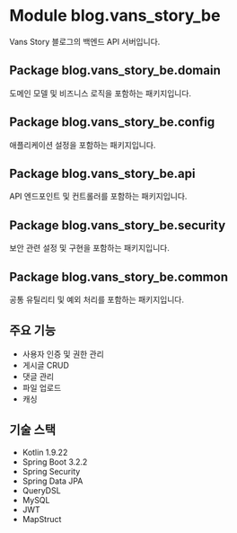 # Module blog.vans_story_be

Vans Story 블로그의 백엔드 API 서버입니다.

## Package blog.vans_story_be.domain

도메인 모델 및 비즈니스 로직을 포함하는 패키지입니다.

## Package blog.vans_story_be.config

애플리케이션 설정을 포함하는 패키지입니다.

## Package blog.vans_story_be.api

API 엔드포인트 및 컨트롤러를 포함하는 패키지입니다.

## Package blog.vans_story_be.security

보안 관련 설정 및 구현을 포함하는 패키지입니다.

## Package blog.vans_story_be.common

공통 유틸리티 및 예외 처리를 포함하는 패키지입니다.

## 주요 기능

- 사용자 인증 및 권한 관리
- 게시글 CRUD
- 댓글 관리
- 파일 업로드
- 캐싱

## 기술 스택

- Kotlin 1.9.22
- Spring Boot 3.2.2
- Spring Security
- Spring Data JPA
- QueryDSL
- MySQL
- JWT
- MapStruct 